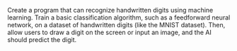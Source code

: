 Create a program that can recognize handwritten digits using machine learning. 
Train a basic classification algorithm, such as a feedforward neural network, on a dataset of handwritten digits (like the MNIST dataset). 
Then, allow users to draw a digit on the screen or input an image, and the AI should predict the digit.
